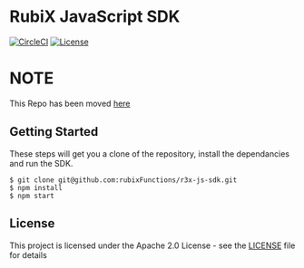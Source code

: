 # RubiX JavaScript SDK

[![CircleCI](https://circleci.com/gh/rubixFunctions/r3x-js-sdk.svg?style=svg&circle-token=ea49ae7fcdad52c04d1d567200ad09abf15a2044)](https://circleci.com/gh/rubixFunctions/r3x-js-sdk)
[![License](https://img.shields.io/badge/-Apache%202.0-blue.svg)](https://opensource.org/s/Apache-2.0)

# NOTE
This Repo has been moved [here](https://github.com/rubixFunctions/r3x-js-sdk)

## Getting Started
These steps will get you a clone of the repository, install the dependancies and run the SDK.

```
$ git clone git@github.com:rubixFunctions/r3x-js-sdk.git
$ npm install
$ npm start
```
## License
This project is licensed under the Apache 2.0 License - see the [LICENSE](LICENSE) file for details